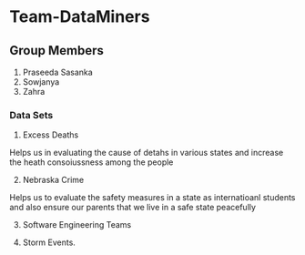 # Team-DataMiners

## Group Members
1. Praseeda Sasanka
2. Sowjanya
3. Zahra

### Data Sets 

1. Excess Deaths 

 Helps us in evaluating the cause of detahs in various states and increase the heath consoiussness among the people
 
2. Nebraska Crime

 Helps us to evaluate the safety measures in a state as internatioanl students and also ensure our parents that we live in a safe state peacefully 
 
 3. Software Engineering Teams 
 
 4. Storm Events.
 
 
  

